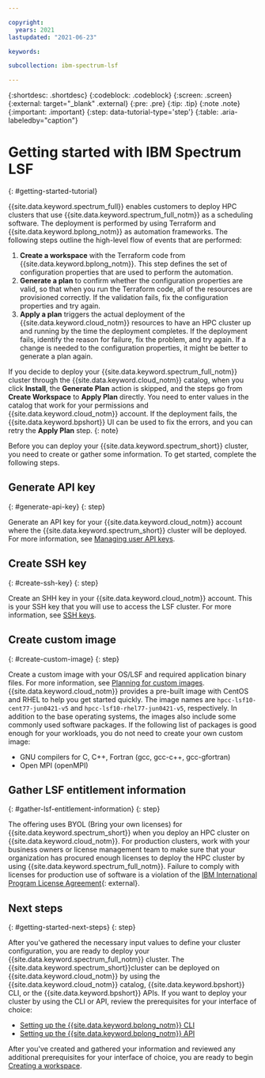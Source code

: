 ```yaml
---

copyright:
  years: 2021
lastupdated: "2021-06-23"

keywords: 

subcollection: ibm-spectrum-lsf

---
```


{:shortdesc: .shortdesc}
{:codeblock: .codeblock}
{:screen: .screen}
{:external: target="_blank" .external}
{:pre: .pre}
{:tip: .tip}
{:note .note}
{:important: .important}
{:step: data-tutorial-type='step'}
{:table: .aria-labeledby="caption"}

# Getting started with IBM Spectrum LSF
{: #getting-started-tutorial}

{{site.data.keyword.spectrum_full}} enables customers to deploy HPC clusters that use {{site.data.keyword.spectrum_full_notm}} as a scheduling software. The deployment is performed by using Terraform and {{site.data.keyword.bplong_notm}} as automation frameworks. The following steps outline the high-level flow of events that are performed:

1. **Create a workspace** with the Terraform code from {{site.data.keyword.bplong_notm}}. This step defines the set of configuration properties that are used to perform the automation.
2. **Generate a plan** to confirm whether the configuration properties are valid, so that when you run the Terraform code, all of the resources are provisioned correctly. If the validation fails, fix the configuration properties and try again.
3. **Apply a plan** triggers the actual deployment of the {{site.data.keyword.cloud_notm}} resources to have an HPC cluster up and running by the time the deployment completes. If the deployment fails, identify the reason for failure, fix the problem, and try again. If a change is needed to the configuration properties, it might be better to generate a plan again.

If you decide to deploy your {{site.data.keyword.spectrum_full_notm}} cluster through the {{site.data.keyword.cloud_notm}} catalog, when you click **Install**, the **Generate Plan** action is skipped, and the steps go from **Create Workspace** to **Apply Plan** directly. You need to enter values in the catalog that work for your permissions and {{site.data.keyword.cloud_notm}} account. If the deployment fails, the {{site.data.keyword.bpshort}} UI can be used to fix the errors, and you can retry the **Apply Plan** step.
{: note}

Before you can deploy your {{site.data.keyword.spectrum_short}} cluster, you need to create or gather some information. To get started, complete the following steps.

## Generate API key
{: #generate-api-key}
{: step}

Generate an API key for your {{site.data.keyword.cloud_notm}} account where the {{site.data.keyword.spectrum_short}} cluster will be deployed. For more information, see [Managing user API keys](/docs/account?topic=account-userapikey).

## Create SSH key
{: #create-ssh-key}
{: step}

Create an SHH key in your {{site.data.keyword.cloud_notm}} account. This is your SSH key that you will use to access the LSF cluster. For more information, see [SSH keys](/docs/vpc?topic=vpc-ssh-keys).

## Create custom image
{: #create-custom-image}
{: step}

Create a custom image with your OS/LSF and required application binary files. For more information, see [Planning for custom images](/docs/vpc?topic=vpc-planning-custom-images). {{site.data.keyword.cloud_notm}} provides a pre-built image with CentOS and RHEL to help you get started quickly. The image names are `hpcc-lsf10-cent77-jun0421-v5` and `hpcc-lsf10-rhel77-jun0421-v5`, respectively. In addition to the base operating systems, the images also include some commonly used software packages. If the following list of packages is good enough for your workloads, you do not need to create your own custom image: 
  * GNU compilers for C, C++, Fortran (gcc, gcc-c++, gcc-gfortran)
  * Open MPI (openMPI)

## Gather LSF entitlement information
{: #gather-lsf-entitlement-information}
{: step}

The offering uses BYOL (Bring your own licenses) for {{site.data.keyword.spectrum_short}} when you deploy an HPC cluster on {{site.data.keyword.cloud_notm}}. For production clusters, work with your business owners or license management team to make sure that your organization has procured enough licenses to deploy the HPC cluster by using {{site.data.keyword.spectrum_full_notm}}. Failure to comply with licenses for production use of software is a violation of the [IBM International Program License Agreement](https://www.ibm.com/software/passportadvantage/programlicense.html){: external}.

## Next steps
{: #getting-started-next-steps}
{: step}

After you've gathered the necessary input values to define your cluster configuration, you are ready to deploy your {{site.data.keyword.spectrum_full_notm}} cluster. The {{site.data.keyword.spectrum_short}}cluster can be deployed on {{site.data.keyword.cloud_notm}} by using the {{site.data.keyword.cloud_notm}} catalog, {{site.data.keyword.bpshort}} CLI, or the {{site.data.keyword.bpshort}} APIs. If you want to deploy your cluster by using the CLI or API, review the prerequisites for your interface of choice:

* [Setting up the {{site.data.keyword.bplong_notm}} CLI](/docs/ibm-spectrum-lsf?topic=ibm-spectrum-lsf-setting-up-cli)
* [Setting up the {{site.data.keyword.bplong_notm}} API](/docs/ibm-spectrum-lsf?topic=ibm-spectrum-lsf-setting-up-api)

After you've created and gathered your information and reviewed any additional prerequisites for your interface of choice, you are ready to begin [Creating a workspace](/docs/ibm-spectrum-lsf?topic=ibm-spectrum-lsf-creating-workspace).
